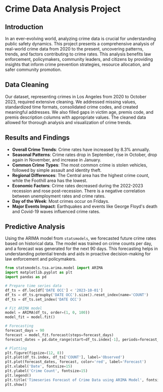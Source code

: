 # Crime Data Analysis Project

## Introduction

In an ever-evolving world, analyzing crime data is crucial for understanding public safety dynamics. This project presents a comprehensive analysis of real-world crime data from 2020 to the present, uncovering patterns, trends, and factors contributing to crime rates. This analysis benefits law enforcement, policymakers, community leaders, and citizens by providing insights that inform crime prevention strategies, resource allocation, and safer community promotion.

## Data Cleaning

Our dataset, representing crimes in Los Angeles from 2020 to October 2023, required extensive cleaning. We addressed missing values, standardized time formats, consolidated crime codes, and created meaningful addresses. We also filled gaps in victim age, premis code, and premis description columns with appropriate values. The cleaned data allowed for thorough analysis and visualization of crime trends.

## Results and Findings

- **Overall Crime Trends**: Crime rates have increased by 8.3% annually.
- **Seasonal Patterns**: Crime rates drop in September, rise in October, drop again in November, and increase in January.
- **Common Crime Types**: The most common crime is stolen vehicles, followed by simple assault and identity theft.
- **Regional Differences**: The Central area has the highest crime count, while the Foothill area has the lowest.
- **Economic Factors**: Crime rates decreased during the 2022-2023 recession and rose post-recession. There is a negative correlation between unemployment rates and crime rates.
- **Day of the Week**: Most crimes occur on Fridays.
- **Major Events Impact**: Earthquakes and events like George Floyd's death and Covid-19 waves influenced crime rates.

## Predictive Analysis

Using the ARIMA model from `statsmodels`, we forecasted future crime rates based on historical data. The model was trained on crime counts per day, and a forecast was generated for the next 90 days. This forecasting helps in understanding potential trends and aids in proactive decision-making for law enforcement and policymakers.

```python
from statsmodels.tsa.arima.model import ARIMA
import matplotlib.pyplot as plt
import pandas as pd

# Prepare time series data
df_ts = df.loc[df['DATE OCC'] < '2023-10-01']
df_ts = df_ts.groupby('DATE OCC').size().reset_index(name='COUNT')
df_ts = df_ts.set_index('DATE OCC')

# Fit ARIMA model
model = ARIMA(df_ts, order=(1, 0, 100))
model_fit = model.fit()

# Forecasting
forecast_days = 90
forecast = model_fit.forecast(steps=forecast_days)
forecast_dates = pd.date_range(start=df_ts.index[-1], periods=forecast_days)

# Plotting
plt.figure(figsize=(12, 8))
plt.plot(df_ts.index, df_ts['COUNT'], label='Observed')
plt.plot(forecast_dates, forecast, color='red', label='Forecast')
plt.xlabel('Date', fontsize=15)
plt.ylabel('Crime Count', fontsize=15)
plt.legend()
plt.title('Timeseries Forecast of Crime Data using ARIMA Model', fontsize=20)
plt.show()

